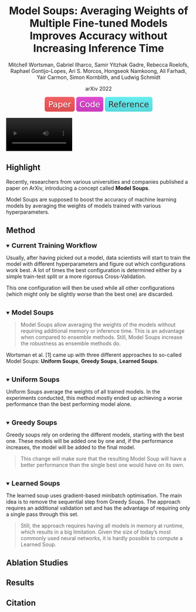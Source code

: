 <div align="center">

Model Soups: Averaging Weights of Multiple Fine-tuned Models Improves Accuracy without Increasing Inference Time
=============================
Mitchell Wortsman, Gabriel Ilharco, Samir Yitzhak Gadre, Rebecca Roelofs, 
Raphael Gontijo-Lopes, Ari S. Morcos, Hongseok Namkoong, Ali Farhadi, 
Yair Carmon, Simon Kornblith, and Ludwig Schmidt

arXiv 2022

<a href="data/model_soups.pdf"><img src="../../data/badge/paper.svg"></a>
<a href="https://github.com/Burf/ModelSoups"><img src="../../data/badge/code.svg"></a>
<a href="https://medium.com/@sabrinaherbst/model-soups-for-higher-performing-models-1d4818126191"><img src="../../data/badge/reference.svg"></a>
</div>

<video src="https://github.com/phlong3105/one/blob/1.0/docs/machine_learning/serving/data/model_soups_paper_explained.mp4" width=180></video>


## Highlight
Recently, researchers from various universities and companies published a 
paper on ArXiv, introducing a concept called **Model Soups**. 

Model Soups are supposed to boost the accuracy of machine learning models by 
averaging the weights of models trained with various hyperparameters.


## Method
<details open>
<summary><b style="font-size:18px">Current Training Workflow</b></summary>

Usually, after having picked out a model, data scientists will start to train 
the model with different hyperparameters and figure out which configurations 
work best. A lot of times the best configuration is determined either by a 
simple train-test split or a more rigorous Cross-Validation.

This one configuration will then be used while all other configurations 
(which might only be slightly worse than the best one) are discarded.
</details>

<br>
<details open>
<summary><b style="font-size:18px">Model Soups</b></summary>

> Model Soups allow averaging the weights of the models without requiring 
> additional memory or inference time. This is an advantage when compared to 
> ensemble methods. Still, Model Soups increase the robustness as ensemble 
> methods do.

Wortsman et al. [1] came up with three different approaches to so-called 
Model Soups: **Uniform Soups**, **Greedy Soups**, **Learned Soups**.
</details>

<br>
<details open>
<summary><b style="font-size:18px">Uniform Soups</b></summary>

Uniform Soups average the weights of all trained models. In the experiments 
conducted, this method mostly ended up achieving a worse performance than the 
best performing model alone.
</details>

<br>
<details open>
<summary><b style="font-size:18px">Greedy Soups</b></summary>

Greedy soups rely on ordering the different models, starting with the best one. 
These models will be added one by one and, if the performance increases, the 
model will be added to the final model.

> This change will make sure that the resulting Model Soup will have a better 
> performance than the single best one would have on its own.
</details>

<br>
<details open>
<summary><b style="font-size:18px">Learned Soups</b></summary>

The learned soup uses gradient-based minibatch optimisation. The main idea is 
to remove the sequential step from Greedy Soups. The approach requires an 
additional validation set and has the advantage of requiring only a single pass 
through this set.

> Still, the approach requires having all models in memory at runtime, which 
> results in a big limitation. Given the size of today’s most commonly used neural 
> networks, it is hardly possible to compute a Learned Soup.
</details>


## Ablation Studies


## Results


## Citation
